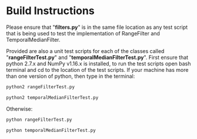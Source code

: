 # Build Instructions

Please ensure that "**filters.py**" is in the same file location as any test script that is being used to test the implementation of RangeFilter and TemporalMedianFilter.

Provided are also a unit test scripts for each of the classes called "**rangeFilterTest.py**" and "**temporalMedianFilterTest.py**".  First ensure that python 2.7.x and NumPy v1.16.x is installed, to run the test scripts open bash terminal and cd to the location of the test scripts. If your machine has more than one version of python, then type in the terminal:

```bash
python2 rangeFilterTest.py
```

```bash
python2 temporalMedianFilterTest.py
```

 Otherwise:

```bash
python rangeFilterTest.py
```

```
python temporalMedianFilterTest.py
```

